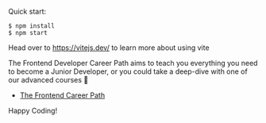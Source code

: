 

Quick start:

```
$ npm install
$ npm start
````

Head over to https://vitejs.dev/ to learn more about using vite

The Frontend Developer Career Path aims to teach you everything you need to become a Junior Developer, or you could take a deep-dive with one of our advanced courses 🚀


- [The Frontend Career Path](https://scrimba.com/learn/frontend)

Happy Coding!
